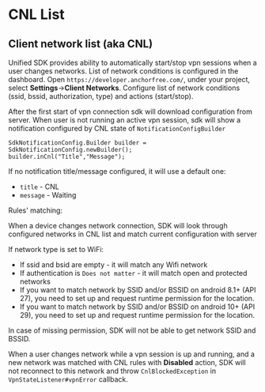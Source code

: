 # CNL List

## Client network list (aka CNL)

Unified SDK provides ability to automatically start/stop vpn sessions when a user changes networks. List of network conditions is configured in the dashboard. Open `https://developer.anchorfree.com/`, under your project, select **Settings**->**Client Networks**. Configure list of network conditions (ssid, bssid, authorization, type) and actions (start/stop).

After the first start of vpn connection sdk will download configuration from server. When user is not running an active vpn session, sdk will show a notification configured by CNL state of `NotificationConfigBuilder`

```
SdkNotificationConfig.Builder builder = SdkNotificationConfig.newBuilder();
builder.inCnl("Title","Message");
```

If no notification title/message configured, it will use a default one:

* `title` - CNL
* `message` - Waiting

Rules' matching:

When a device changes network connection, SDK will look through configured networks in CNL list and match current configuration with server

If network type is set to WiFi:

* If ssid and bsid are empty - it will match any Wifi network
* If authentication is `Does not matter` - it will match open and protected networks
* If you want to match network by SSID and/or BSSID on android 8.1+ (API 27), you need to set up and request runtime permission for the location.
* If you want to match network by SSID and/or BSSID on android 10+ (API 29), you need to set up and request runtime permission for the location.

In case of missing permission, SDK will not be able to get network SSID and BSSID.

When a user changes network while a vpn session is up and running, and a new network was matched with CNL rules with **Disabled** action, SDK will not reconnect to this network and throw `CnlBlockedException` in `VpnStateListener#vpnError` callback.
